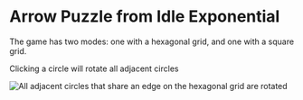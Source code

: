 # Arrow Puzzle from Idle Exponential

The game has two modes: one with a hexagonal grid, and one with a square grid.

Clicking a circle will rotate all adjacent circles

![All adjacent circles that share an edge on the hexagonal grid are rotated](JavaArrowPuzzle/HexAdjacent.png)
